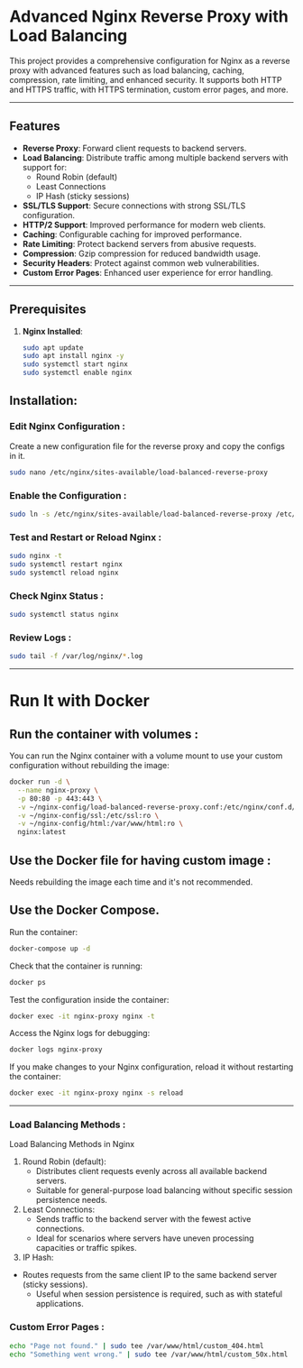 # Advanced Nginx Reverse Proxy with Load Balancing

This project provides a comprehensive configuration for Nginx as a reverse proxy with advanced features such as load balancing, caching, compression, rate limiting, and enhanced security. It supports both HTTP and HTTPS traffic, with HTTPS termination, custom error pages, and more.

---

## Features

- **Reverse Proxy**: Forward client requests to backend servers.
- **Load Balancing**: Distribute traffic among multiple backend servers with support for:
  - Round Robin (default)
  - Least Connections
  - IP Hash (sticky sessions)
- **SSL/TLS Support**: Secure connections with strong SSL/TLS configuration.
- **HTTP/2 Support**: Improved performance for modern web clients.
- **Caching**: Configurable caching for improved performance.
- **Rate Limiting**: Protect backend servers from abusive requests.
- **Compression**: Gzip compression for reduced bandwidth usage.
- **Security Headers**: Protect against common web vulnerabilities.
- **Custom Error Pages**: Enhanced user experience for error handling.

---

## Prerequisites

1. **Nginx Installed**:
   ```bash
   sudo apt update
   sudo apt install nginx -y
   sudo systemctl start nginx
   sudo systemctl enable nginx

## Installation:

### Edit Nginx Configuration  : 
  Create a new configuration file for the reverse proxy and copy the configs in it.
```bash
sudo nano /etc/nginx/sites-available/load-balanced-reverse-proxy
```

###  Enable the Configuration :
```bash
sudo ln -s /etc/nginx/sites-available/load-balanced-reverse-proxy /etc/nginx/sites-enabled/
```

### Test and Restart or Reload Nginx : 
```bash
sudo nginx -t
sudo systemctl restart nginx
sudo systemctl reload nginx
```

### Check Nginx Status :
```bash
sudo systemctl status nginx
```

### Review Logs : 
```bash
sudo tail -f /var/log/nginx/*.log
```

---------------------------------------------------------------------------------
# Run It with Docker 

## Run the container with volumes :
You can run the Nginx container with a volume mount to use your custom configuration without rebuilding the image:
```bash
docker run -d \
  --name nginx-proxy \
  -p 80:80 -p 443:443 \
  -v ~/nginx-config/load-balanced-reverse-proxy.conf:/etc/nginx/conf.d/default.conf:ro \
  -v ~/nginx-config/ssl:/etc/ssl:ro \
  -v ~/nginx-config/html:/var/www/html:ro \
  nginx:latest
```

## Use the Docker file for having custom image :
Needs rebuilding the image each time and it's not recommended.

## Use the Docker Compose.

Run the container:

```bash
docker-compose up -d
```

Check that the container is running:
```bash
docker ps
```

Test the configuration inside the container:
```bash
docker exec -it nginx-proxy nginx -t
```

Access the Nginx logs for debugging:
```bash
docker logs nginx-proxy
```

If you make changes to your Nginx configuration, reload it without restarting the container:
```bash
docker exec -it nginx-proxy nginx -s reload
```

 --------------------------------------------------------------------------------

### Load Balancing Methods :
Load Balancing Methods in Nginx

1.	Round Robin (default):
	-	Distributes client requests evenly across all available backend servers.
	-	Suitable for general-purpose load balancing without specific session persistence needs.
2.	Least Connections:
	-	Sends traffic to the backend server with the fewest active connections.
	-	Ideal for scenarios where servers have uneven processing capacities or traffic spikes.
3.	IP Hash:
  -	Routes requests from the same client IP to the same backend server (sticky sessions).
	-	Useful when session persistence is required, such as with stateful applications.

### Custom Error Pages :
```bash
echo "Page not found." | sudo tee /var/www/html/custom_404.html
echo "Something went wrong." | sudo tee /var/www/html/custom_50x.html
```




